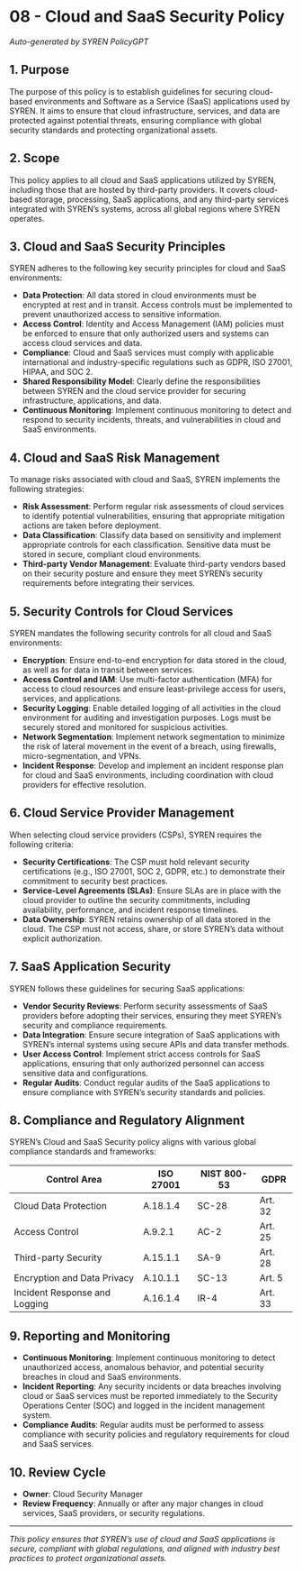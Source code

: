 # 08 - Cloud and SaaS Security Policy

*Auto-generated by SYREN PolicyGPT*

## 1. Purpose
The purpose of this policy is to establish guidelines for securing cloud-based environments and Software as a Service (SaaS) applications used by SYREN. It aims to ensure that cloud infrastructure, services, and data are protected against potential threats, ensuring compliance with global security standards and protecting organizational assets.

## 2. Scope
This policy applies to all cloud and SaaS applications utilized by SYREN, including those that are hosted by third-party providers. It covers cloud-based storage, processing, SaaS applications, and any third-party services integrated with SYREN’s systems, across all global regions where SYREN operates.

## 3. Cloud and SaaS Security Principles
SYREN adheres to the following key security principles for cloud and SaaS environments:

- **Data Protection**: All data stored in cloud environments must be encrypted at rest and in transit. Access controls must be implemented to prevent unauthorized access to sensitive information.
- **Access Control**: Identity and Access Management (IAM) policies must be enforced to ensure that only authorized users and systems can access cloud services and data.
- **Compliance**: Cloud and SaaS services must comply with applicable international and industry-specific regulations such as GDPR, ISO 27001, HIPAA, and SOC 2.
- **Shared Responsibility Model**: Clearly define the responsibilities between SYREN and the cloud service provider for securing infrastructure, applications, and data.
- **Continuous Monitoring**: Implement continuous monitoring to detect and respond to security incidents, threats, and vulnerabilities in cloud and SaaS environments.

## 4. Cloud and SaaS Risk Management
To manage risks associated with cloud and SaaS, SYREN implements the following strategies:

- **Risk Assessment**: Perform regular risk assessments of cloud services to identify potential vulnerabilities, ensuring that appropriate mitigation actions are taken before deployment.
- **Data Classification**: Classify data based on sensitivity and implement appropriate controls for each classification. Sensitive data must be stored in secure, compliant cloud environments.
- **Third-party Vendor Management**: Evaluate third-party vendors based on their security posture and ensure they meet SYREN’s security requirements before integrating their services.

## 5. Security Controls for Cloud Services
SYREN mandates the following security controls for all cloud and SaaS environments:

- **Encryption**: Ensure end-to-end encryption for data stored in the cloud, as well as for data in transit between services.
- **Access Control and IAM**: Use multi-factor authentication (MFA) for access to cloud resources and ensure least-privilege access for users, services, and applications.
- **Security Logging**: Enable detailed logging of all activities in the cloud environment for auditing and investigation purposes. Logs must be securely stored and monitored for suspicious activities.
- **Network Segmentation**: Implement network segmentation to minimize the risk of lateral movement in the event of a breach, using firewalls, micro-segmentation, and VPNs.
- **Incident Response**: Develop and implement an incident response plan for cloud and SaaS environments, including coordination with cloud providers for effective resolution.

## 6. Cloud Service Provider Management
When selecting cloud service providers (CSPs), SYREN requires the following criteria:

- **Security Certifications**: The CSP must hold relevant security certifications (e.g., ISO 27001, SOC 2, GDPR, etc.) to demonstrate their commitment to security best practices.
- **Service-Level Agreements (SLAs)**: Ensure SLAs are in place with the cloud provider to outline the security commitments, including availability, performance, and incident response timelines.
- **Data Ownership**: SYREN retains ownership of all data stored in the cloud. The CSP must not access, share, or store SYREN’s data without explicit authorization.

## 7. SaaS Application Security
SYREN follows these guidelines for securing SaaS applications:

- **Vendor Security Reviews**: Perform security assessments of SaaS providers before adopting their services, ensuring they meet SYREN’s security and compliance requirements.
- **Data Integration**: Ensure secure integration of SaaS applications with SYREN’s internal systems using secure APIs and data transfer methods.
- **User Access Control**: Implement strict access controls for SaaS applications, ensuring that only authorized personnel can access sensitive data and configurations.
- **Regular Audits**: Conduct regular audits of the SaaS applications to ensure compliance with SYREN’s security standards and policies.

## 8. Compliance and Regulatory Alignment
SYREN’s Cloud and SaaS Security policy aligns with various global compliance standards and frameworks:

| Control Area                | ISO 27001   | NIST 800-53  | GDPR           |
|-----------------------------|-------------|--------------|----------------|
| Cloud Data Protection        | A.18.1.4    | SC-28        | Art. 32        |
| Access Control               | A.9.2.1     | AC-2         | Art. 25        |
| Third-party Security         | A.15.1.1    | SA-9         | Art. 28        |
| Encryption and Data Privacy  | A.10.1.1    | SC-13        | Art. 5         |
| Incident Response and Logging| A.16.1.4    | IR-4         | Art. 33        |

## 9. Reporting and Monitoring
- **Continuous Monitoring**: Implement continuous monitoring to detect unauthorized access, anomalous behavior, and potential security breaches in cloud and SaaS environments.
- **Incident Reporting**: Any security incidents or data breaches involving cloud or SaaS services must be reported immediately to the Security Operations Center (SOC) and logged in the incident management system.
- **Compliance Audits**: Regular audits must be performed to assess compliance with security policies and regulatory requirements for cloud and SaaS services.

## 10. Review Cycle
- **Owner**: Cloud Security Manager
- **Review Frequency**: Annually or after any major changes in cloud services, SaaS providers, or security regulations.

---

*This policy ensures that SYREN’s use of cloud and SaaS applications is secure, compliant with global regulations, and aligned with industry best practices to protect organizational assets.*

